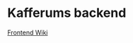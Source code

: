 # Kafferums backend

[Frontend Wiki](https://bitbucket.org/teamspektrum/kafferumsfrontend/wiki/Home)